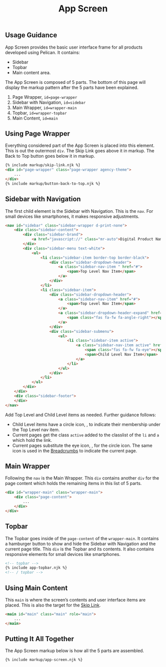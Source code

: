 ﻿---
title: App Screen
summary: The App Screen is the container for your digital product. 
tags: basic view, sidenav, topbar
layout: guide
eleventyNavigation:
  key: App Screen
  parent: Components
  order: 20
  excerpt: The App Screen is the container for your digital product. 
  img: /img/illustrations/illus-app-screen.svg
---

## Usage Guidance

App Screen provides the basic user interface frame for all products developed using Pelican. It contains:
* Sidebar
* Topbar
* Main content area. 

The App Screen is composed of 5 parts. The bottom of this page will display the markup pattern after the 5 parts have been explained.

1. Page Wrapper, `id=page-wrapper`
1. Sidebar with Navigation, `id=sidebar`
1. Main Wrapper, `id=wrapper-main`
1. Topbar, `id=wrapper-topbar`
1. Main Content, `id=main`

## Using Page Wrapper

Everything considered part of the App Screen is placed into this element. This is out the outermost `div`. The Skip Link goes above it in markup. The Back to Top button goes below it in markup.

```html
{% include markup/skip-link.njk %}
<div id="page-wrapper" class="page-wrapper agency-theme">
    ...
</div>
{% include markup/button-back-to-top.njk %}
```

## Sidebar with Navigation

The first child element is the Sidebar with Navigation. This is the `nav`. For small devices like smartphones, it makes responsive adjustments.

```html
<nav id="sidebar" class="sidebar-wrapper d-print-none">
    <div class="sidebar-content">
        <div class="sidebar-brand">
            <a href="javascript://" class="mr-auto">Digital Product Name</a>
        </div>
        <div class="sidebar-menu text-white">
            <ul>
                <li class="sidebar-item border-top border-black">
                    <div class="sidebar-dropdown-header">
                        <a class="sidebar-nav-item " href="#">
                            <span>Top Level Nav Item</span>
                        </a>
                    </div>
                </li>
                <li class="sidebar-item">
                    <div class="sidebar-dropdown-header">
                        <a class="sidebar-nav-item" href="#">
                            <span>Top Level Nav Item</span>
                        </a>
                        <a class="sidebar-dropdown-header-expand" href="javascript://" role="button">
                            <span class="fas fa-fw fa-angle-right"></span>
                        </a>
                    </div>
                    <div class="sidebar-submenu">
                        <ul>
                            <li class="sidebar-item active">
                                <a class="sidebar-nav-item active" href="#">
                                    <span class="fas fa-fw fa-eye"></span>
                                    <span>Child Level Nav Item</span>
                                </a>
                            </li>
                        </ul>
                    </div>
                </li>
            </ul>
        </div>
    </div>
    <div class="sidebar-footer">
    </div>
</nav>
```

Add Top Level and Child Level items as needed. Further guidance follows:

- Child Level items have a circle icon, <span class="fas fa-circle"></span>, to indicate their membership under the Top Level nav item.
- Current pages get the class `active` added to the classlist of the `li` and `a` which hold the link.
- Current pages substitute the eye icon, <span class="fas fa-eye"></span>, for the circle icon. The same icon is used in the [Breadcrumbs](/components/breadcrumbs) to indicate the current page.

## Main Wrapper

Following the `nav` is the Main Wrapper. This `div` contains another `div` for the page content which holds the remaining items in this list of 5 parts.

```html
<div id="wrapper-main" class="wrapper-main">
    <div class="page-content">
        ...
    </div>
</div>
```

## Topbar

The Topbar goes inside of the `page-content` of the `wrapper-main`. It contains a hamburger button to show and hide the Sidebar with Navigation and the current page title. This `div` is the Topbar and its contents. It also contains responsive elements for small devices like smartphones.

```html
<!-- topbar -->
{% include app-topbar.njk %}
<!-- / topbar -->
```

## Using Main Content

This `main` is where the screen’s contents and user interface items are placed. This is also the target for the [Skip Link](/accessibility/skip-link/).

```html
<main id="main" class="main" role="main">
    ... 
</main>
```

## Putting It All Together

The App Screen markup below is how all the 5 parts are assembled.

```html
{% include markup/app-screen.njk %}
```



